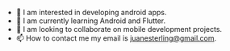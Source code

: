 - 👋 I am interested in developing android apps. 
- 🌱 I am currently learning Android and Flutter.
- 💞️ I am looking to collaborate on mobile development projects. 
- 📫 How to contact me my email is juanesterling@gmail.com.
<!---
eldon309/eldon309 is a ✨ special ✨ repository because its `README.md` (this file) appears on your GitHub profile.
You can click the Preview link to take a look at your changes.
--->
